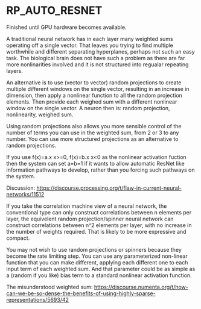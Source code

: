 # RP_AUTO_RESNET
Finished until GPU hardware becomes available.

A traditional neural network has in each layer many weighted sums operating off a single vector. That leaves you trying to find multiple worthwhile and different separating hyperplanes, perhaps not such an easy task. The biological brain does not have such a problem as there are far more nonlinarities involved and it is not structured into regualar repeating layers.   

An alternative is to use (vector to vector) random projections to create multiple different windows on the single vector, resulting in an increase in dimension, then apply a nonlinear function to all the random projection elements. Then provide each weighed sum with a different nonlinear window on the single vector.  A neuron then is: random projection, nonlinearity, weighed sum.

Using random projections also allows you more sensible control of the number of terms you can use in the weighted sum, from 2 or 3 to any number.
You can use more structured projections as an alternative to random projections.

If you use f(x)=a.x x>=0, f(x)=b.x x<0 as the nonlinear activation fuction then the system can set a=b=1 if it wants to allow automatic ResNet like information pathways to develop, rather than you forcing such pathways on the system. 

Discussion: https://discourse.processing.org/t/flaw-in-current-neural-networks/11512

If you take the correlation machine view of a neural network, the conventional type can only construct correlations between n elements per layer, the equivelent random projection/spinner neural network can construct correlations between n^2 elements per layer, with no increase in the number of weights required. That is likely to be more expressive and compact.

You may not wish to use random projections or spinners because they become the rate limiting step. You can use any parameterized non-linear function that you can make different, applying each different one to each input term of each weighted sum.  And that parameter could be as simple as a (random if you like) bias term to a standard nonlinear activation function. 

The misunderstood weighted sum:
https://discourse.numenta.org/t/how-can-we-be-so-dense-the-benefits-of-using-highly-sparse-representations/5693/42
